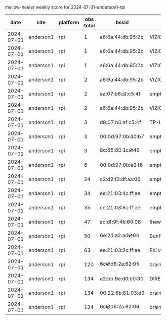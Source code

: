 mellow-heeler weekly score for 2024-07-01-anderson1-rpi

|date|site|platform|obs total|bssid|ssid|
|--|--|--|--|--|--|
|2024-07-01|anderson1|rpi|1|a6:6a:44:db:95:2b|VIZIOCastAudio8726|
|2024-07-01|anderson1|rpi|1|a6:6a:44:db:95:2b|VIZIOCastAudio8077|
|2024-07-01|anderson1|rpi|1|a6:6a:44:db:95:2b|VIZIOCastAudio6067|
|2024-07-01|anderson1|rpi|2|a6:6a:44:db:95:2b|VIZIOCastAudio9654|
|2024-07-01|anderson1|rpi|2|ea:07:b6:af:c5:4f|empty_ssid|
|2024-07-01|anderson1|rpi|2|a6:6a:44:db:95:2b|VIZIOCastAudio2805|
|2024-07-01|anderson1|rpi|3|d8:07:b6:af:c5:4f|TP-Link_C54F|
|2024-07-01|anderson1|rpi|3|00:0d:97:0b:d0:b7|empty_ssid|
|2024-07-01|anderson1|rpi|3|8c:85:80:1c:cd:49|empty_ssid|
|2024-07-01|anderson1|rpi|6|00:0d:97:0b:e2:f6|empty_ssid|
|2024-07-01|anderson1|rpi|24|c2:d2:f3:df:aa:06|empty_ssid|
|2024-07-01|anderson1|rpi|34|ee:21:03:4c:ff:ee|empty_ssid|
|2024-07-01|anderson1|rpi|35|ee:21:03:6c:ff:ee|empty_ssid|
|2024-07-01|anderson1|rpi|47|ac:df:9f:4b:60:08|theweef|
|2024-07-01|anderson1|rpi|50|6e:21:a2:a4:cd:94|SunPower21450|
|2024-07-01|anderson1|rpi|63|ee:21:03:2c:ff:ee|Fbi van 13|
|2024-07-01|anderson1|rpi|120|6c:cd:d6:2a:62:05|braingang2_5GEXT|
|2024-07-01|anderson1|rpi|134|e2:bb:9e:d0:b0:30|DIRECT-9ED03030|
|2024-07-01|anderson1|rpi|134|00:22:6b:81:03:d9|braingang2|
|2024-07-01|anderson1|rpi|134|6c:cd:d6:2a:62:06|braingang2_2GEXT|
